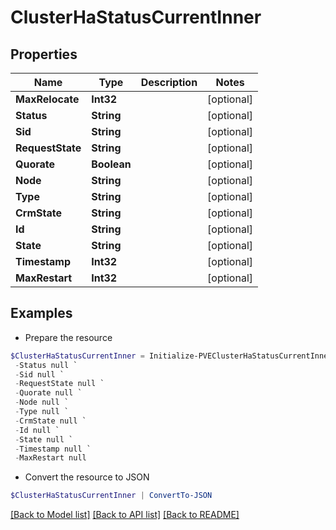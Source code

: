 # ClusterHaStatusCurrentInner
## Properties

Name | Type | Description | Notes
------------ | ------------- | ------------- | -------------
**MaxRelocate** | **Int32** |  | [optional] 
**Status** | **String** |  | [optional] 
**Sid** | **String** |  | [optional] 
**RequestState** | **String** |  | [optional] 
**Quorate** | **Boolean** |  | [optional] 
**Node** | **String** |  | [optional] 
**Type** | **String** |  | [optional] 
**CrmState** | **String** |  | [optional] 
**Id** | **String** |  | [optional] 
**State** | **String** |  | [optional] 
**Timestamp** | **Int32** |  | [optional] 
**MaxRestart** | **Int32** |  | [optional] 

## Examples

- Prepare the resource
```powershell
$ClusterHaStatusCurrentInner = Initialize-PVEClusterHaStatusCurrentInner  -MaxRelocate null `
 -Status null `
 -Sid null `
 -RequestState null `
 -Quorate null `
 -Node null `
 -Type null `
 -CrmState null `
 -Id null `
 -State null `
 -Timestamp null `
 -MaxRestart null
```

- Convert the resource to JSON
```powershell
$ClusterHaStatusCurrentInner | ConvertTo-JSON
```

[[Back to Model list]](../README.md#documentation-for-models) [[Back to API list]](../README.md#documentation-for-api-endpoints) [[Back to README]](../README.md)

